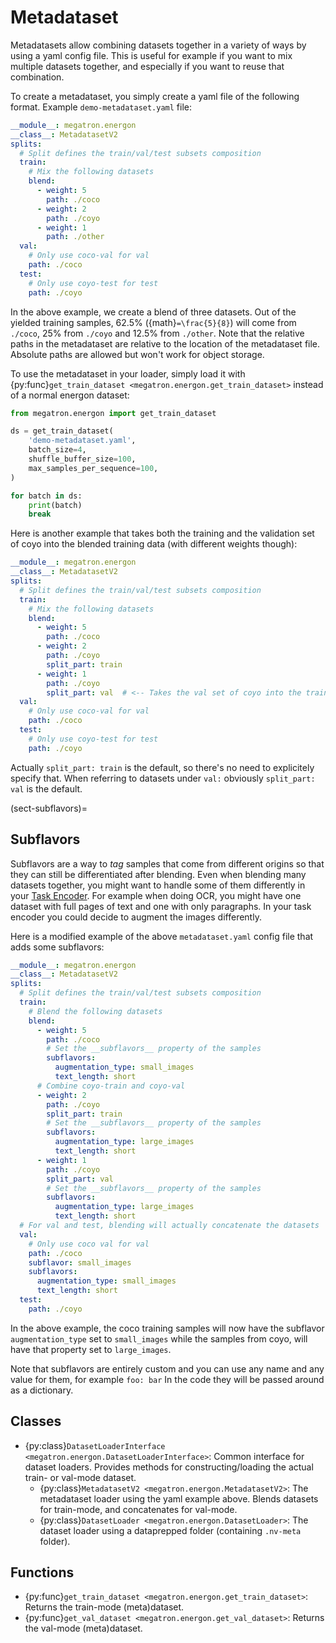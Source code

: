 <!--- Copyright (c) 2024, NVIDIA CORPORATION.
SPDX-License-Identifier: BSD-3-Clause -->

# Metadataset

Metadatasets allow combining datasets together in a variety of ways by using a yaml config file.
This is useful for example if you want to mix multiple datasets together, and especially if you want to reuse that combination.

To create a metadataset, you simply create a yaml file of the following format.
Example `demo-metadataset.yaml` file:

```yaml
__module__: megatron.energon
__class__: MetadatasetV2
splits:
  # Split defines the train/val/test subsets composition 
  train:
    # Mix the following datasets
    blend:
      - weight: 5
        path: ./coco
      - weight: 2
        path: ./coyo
      - weight: 1
        path: ./other
  val:
    # Only use coco-val for val
    path: ./coco
  test:
    # Only use coyo-test for test
    path: ./coyo
```


In the above example, we create a blend of three datasets. Out of the yielded training samples, 62.5% ({math}`=\frac{5}{8}`) will come from `./coco`, 25% from `./coyo` and 12.5% from `./other`.
Note that the relative paths in the metadataset are relative to the location of the metadataset file. Absolute paths are allowed but won't work for object storage.

To use the metadataset in your loader, simply load it with {py:func}`get_train_dataset <megatron.energon.get_train_dataset>` instead of a normal energon dataset:
```python
from megatron.energon import get_train_dataset

ds = get_train_dataset(
    'demo-metadataset.yaml',
    batch_size=4,
    shuffle_buffer_size=100,
    max_samples_per_sequence=100,
)

for batch in ds:
    print(batch)
    break

```

Here is another example that takes both the training and the validation set of coyo into the blended training data (with different weights though):

```yaml
__module__: megatron.energon
__class__: MetadatasetV2
splits:
  # Split defines the train/val/test subsets composition 
  train:
    # Mix the following datasets
    blend:
      - weight: 5
        path: ./coco
      - weight: 2
        path: ./coyo
        split_part: train
      - weight: 1
        path: ./coyo
        split_part: val  # <-- Takes the val set of coyo into the train split
  val:
    # Only use coco-val for val
    path: ./coco
  test:
    # Only use coyo-test for test
    path: ./coyo
```

Actually `split_part: train` is the default, so there's no need to explicitely specify that.
When referring to datasets under `val:` obviously `split_part: val` is the default.

(sect-subflavors)=
## Subflavors

Subflavors are a way to *tag* samples that come from different origins so that they can still be differentiated after blending.
Even when blending many datasets together, you might want to handle some of them differently in your [Task Encoder](task_encoder).
For example when doing OCR, you might have one dataset with full pages of text and one with only paragraphs. In your task encoder you could decide to augment the images differently.

Here is a modified example of the above `metadataset.yaml` config file that adds some subflavors:
```yaml
__module__: megatron.energon
__class__: MetadatasetV2
splits:
  # Split defines the train/val/test subsets composition 
  train:
    # Blend the following datasets
    blend:
      - weight: 5
        path: ./coco
        # Set the __subflavors__ property of the samples
        subflavors:
          augmentation_type: small_images
          text_length: short
      # Combine coyo-train and coyo-val
      - weight: 2
        path: ./coyo
        split_part: train
        # Set the __subflavors__ property of the samples
        subflavors:
          augmentation_type: large_images
          text_length: short
      - weight: 1
        path: ./coyo
        split_part: val
        # Set the __subflavors__ property of the samples
        subflavors:
          augmentation_type: large_images
          text_length: short
  # For val and test, blending will actually concatenate the datasets
  val:
    # Only use coco val for val
    path: ./coco
    subflavor: small_images
    subflavors:
      augmentation_type: small_images
      text_length: short
  test:
    path: ./coyo
```

In the above example, the coco training samples will now have the subflavor `augmentation_type` set to `small_images` while the samples from coyo, will have that property set to `large_images`.

Note that subflavors are entirely custom and you can use any name and any value for them, for example `foo: bar`
In the code they will be passed around as a dictionary.


## Classes
* {py:class}`DatasetLoaderInterface <megatron.energon.DatasetLoaderInterface>`: Common interface for dataset loaders. Provides methods for constructing/loading the actual train- or val-mode dataset.
  * {py:class}`MetadatasetV2 <megatron.energon.MetadatasetV2>`: The metadataset loader using the yaml example above. Blends datasets for train-mode, and concatenates for val-mode.
  * {py:class}`DatasetLoader <megatron.energon.DatasetLoader>`: The dataset loader using a dataprepped folder (containing `.nv-meta` folder).

## Functions
* {py:func}`get_train_dataset <megatron.energon.get_train_dataset>`: Returns the train-mode (meta)dataset.
* {py:func}`get_val_dataset <megatron.energon.get_val_dataset>`: Returns the val-mode (meta)dataset.
